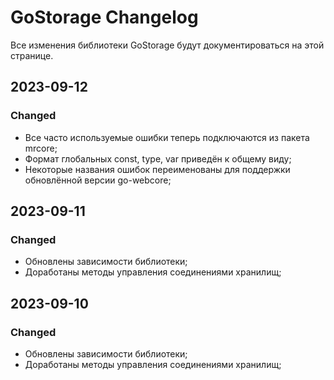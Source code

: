 # GoStorage Changelog
Все изменения библиотеки GoStorage будут документироваться на этой странице.

## 2023-09-12
### Changed
- Все часто используемые ошибки теперь подключаются из пакета mrcore;
- Формат глобальных const, type, var приведён к общему виду;
- Некоторые названия ошибок переименованы для поддержки обновлённой версии go-webcore;

## 2023-09-11
### Changed
- Обновлены зависимости библиотеки;
- Доработаны методы управления соединениями хранилищ;

## 2023-09-10
### Changed
- Обновлены зависимости библиотеки;
- Доработаны методы управления соединениями хранилищ;